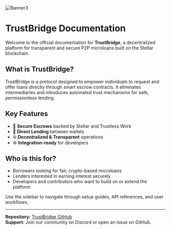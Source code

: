 ![Banner3](https://github.com/user-attachments/assets/9201806d-7116-44d7-9df0-6f73c6f3d3f3)

# TrustBridge Documentation

Welcome to the official documentation for **TrustBridge**, a decentralized platform for transparent and secure P2P microloans built on the Stellar blockchain.

## What is TrustBridge?

TrustBridge is a protocol designed to empower individuals to request and offer loans directly through smart escrow contracts. It eliminates intermediaries and introduces automated trust mechanisms for safe, permissionless lending.

## Key Features

- 🔐 **Secure Escrows** backed by Stellar and Trustless Work
- 💸 **Direct Lending** between wallets
- 🌐 **Decentralized & Transparent** operations
- ⚙️ **Integration-ready** for developers

## Who is this for?

- Borrowers looking for fair, crypto-based microloans
- Lenders interested in earning interest securely
- Developers and contributors who want to build on or extend the platform

Use the sidebar to navigate through setup guides, API references, and user workflows.

---

**Repository:** [TrustBridge GitHub](https://github.com/trustbridgecr/TrustBridge)  
**Support:** Join our community on Discord or open an issue on GitHub.

